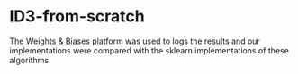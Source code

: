 # ID3-from-scratch
The Weights & Biases platform was used to logs the results and our implementations were compared with the sklearn implementations of these algorithms.
